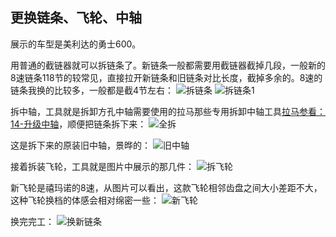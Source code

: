 ## 更换链条、飞轮、中轴
展示的车型是美利达的勇士600。

用普通的截链器就可以拆链条了。新链条一般都需要用截链器截掉几段，一般新的8速链条118节的较常见，直接拉开新链条和旧链条对比长度，截掉多余的。8速的链条我换的比较多，一般都是截4节左右：
![拆链条](../images/0-维修自行车/01-更换链条、飞轮、中轴/拆链条.webp)
![拆链条1](../images/0-维修自行车/01-更换链条、飞轮、中轴/拆链条1.webp)

拆中轴，工具就是拆卸方孔中轴需要使用的拉马那些专用拆卸中轴工具[拉马参看：14-升级中轴](./14-升级中轴.md)，顺便把链条拆下来：
![全拆](../images/0-维修自行车/01-更换链条、飞轮、中轴/全拆.webp)

这是拆下来的原装旧中轴，景晔的：
![旧中轴](../images/0-维修自行车/01-更换链条、飞轮、中轴/旧中轴.webp)

接着拆装飞轮，工具就是图片中展示的那几件：
![拆飞轮](../images/0-维修自行车/01-更换链条、飞轮、中轴/拆飞轮.webp)

新飞轮是禧玛诺的8速，从图片可以看出，这款飞轮相邻齿盘之间大小差距不大，这种飞轮换档的体感会相对绵密一些：
![新飞轮](../images/0-维修自行车/01-更换链条、飞轮、中轴/新飞轮.webp)

换完完工：
![换新链条](../images/0-维修自行车/01-更换链条、飞轮、中轴/换新链条.webp)